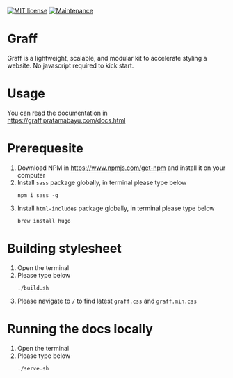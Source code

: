 [![MIT license](https://img.shields.io/badge/License-MIT-blue.svg)](https://lbesson.mit-license.org/) [![Maintenance](https://img.shields.io/badge/Maintained%3F-yes-green.svg)](https://GitHub.com/Naereen/StrapDown.js/graphs/commit-activity)

# Graff
Graff is a lightweight, scalable, and modular kit to accelerate styling a website. No javascript required to kick start.

# Usage
You can read the documentation in https://graff.pratamabayu.com/docs.html

# Prerequesite
1. Download NPM in https://www.npmjs.com/get-npm and install it on your computer
2. Install ```sass``` package globally, in terminal please type below
    ```
    npm i sass -g
    ```
3. Install ```html-includes``` package globally, in terminal please type below
    ```
    brew install hugo
    ```

# Building stylesheet
1. Open the terminal
2. Please type below
    ```
    ./build.sh
    ```
4. Please navigate to ```/``` to find latest ```graff.css``` and ```graff.min.css```

# Running the docs locally
1. Open the terminal
2. Please type below
    ```
    ./serve.sh
    ```
